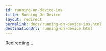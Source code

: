 ```yaml
---		
id: running-on-device-ios		
title: Running On Device		
layout: redirect		
permalink: docs/running-on-device-ios.html		
destinationUrl: running-on-device.html		
---
```

Redirecting...